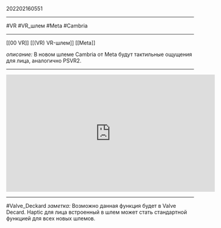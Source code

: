 202202160551
***
#VR #VR_шлем #Meta #Cambria
***
[[00 VR]] [[(VR) VR-шлем]] [[Meta]] 

*описание:*
В новом шлеме Cambria от Meta будут тактильные ощущения для лица, аналогично PSVR2.
***
<iframe width="560" height="315" src="https://www.youtube.com/embed/q8sAJhmQKaA" title="YouTube video player" frameborder="0" allow="accelerometer; autoplay; clipboard-write; encrypted-media; gyroscope; picture-in-picture" allowfullscreen></iframe>

***
#Valve_Deckard 
*заметка:*
Возможно данная функция будет в Valve Decard.
Haptic для лица встроенный в шлем может стать стандартной функцией для всех новых шлемов.
